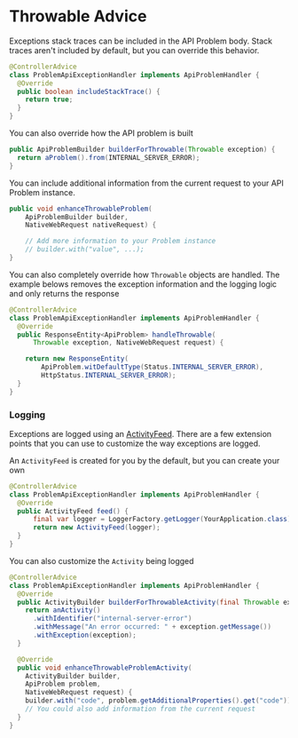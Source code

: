 # Throwable Advice

Exceptions stack traces can be included in the API Problem body.
Stack traces aren't included by default, but you can override this behavior.

```java
@ControllerAdvice
class ProblemApiExceptionHandler implements ApiProblemHandler {
  @Override
  public boolean includeStackTrace() {
    return true;
  }
}
```

You can also override how the API problem is built

```java
public ApiProblemBuilder builderForThrowable(Throwable exception) {
  return aProblem().from(INTERNAL_SERVER_ERROR);
}
```

You can include additional information from the current request to your API Problem instance.

```java
public void enhanceThrowableProblem(
    ApiProblemBuilder builder, 
    NativeWebRequest nativeRequest) {

    // Add more information to your Problem instance
    // builder.with("value", ...);
}
```


You can also completely override how `Throwable` objects are handled.
The example belows removes the exception information and the logging logic and only returns the response

```java
@ControllerAdvice
class ProblemApiExceptionHandler implements ApiProblemHandler {
  @Override
  public ResponseEntity<ApiProblem> handleThrowable(
      Throwable exception, NativeWebRequest request) {

    return new ResponseEntity(
        ApiProblem.witDefaultType(Status.INTERNAL_SERVER_ERROR),
        HttpStatus.INTERNAL_SERVER_ERROR);  
  }
}
```

### Logging

Exceptions are logged using an [ActivityFeed](https://github.com/MontealegreLuis/activity-feed).
There are a few extension points that you can use to customize the way exceptions are logged.

An `ActivityFeed` is created for you by the default, but you can create your own

```java
@ControllerAdvice
class ProblemApiExceptionHandler implements ApiProblemHandler {
  @Override
  public ActivityFeed feed() {
      final var logger = LoggerFactory.getLogger(YourApplication.class);
      return new ActivityFeed(logger);
  }
}
```

You can also customize the `Activity` being logged

```java
@ControllerAdvice
class ProblemApiExceptionHandler implements ApiProblemHandler {
  @Override
  public ActivityBuilder builderForThrowableActivity(final Throwable exception) {
    return anActivity()
      .withIdentifier("internal-server-error")
      .withMessage("An error occurred: " + exception.getMessage())  
      .withException(exception);
  }

  @Override
  public void enhanceThrowableProblemActivity(
    ActivityBuilder builder, 
    ApiProblem problem, 
    NativeWebRequest request) {
    builder.with("code", problem.getAdditionalProperties().get("code"));
    // You could also add information from the current request
  }
}
```
